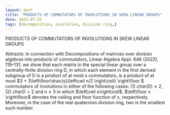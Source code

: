 ```yaml
---
layout: post
title: "PRODUCTS OF COMMUTATORS OF INVOLUTIONS IN SKEW LINEAR GROUPS"
date: 2023-07-25
tags: [decomposition, involution, division ring,]
---
```


PRODUCTS OF COMMUTATORS OF INVOLUTIONS IN SKEW LINEAR GROUPS

Abtracts: In connection with Decompositions of matrices over division algebras into products of commutators, Linear Algebra Appl. 646 (2022), 119–131. we show that each matrix in the special linear group over a centrally-finite division ring D, in which each element in the first derived subgroup of D is a product of at most s commutators, is a product of at most $3 + 3\left\floor\drac{s}{left\ceil n/2 \right\ceil} \right\floor $ commutators of involutions in either of the following cases:
(1) $char(D) \neq 2$,
(2) $charD = 2$ and $n \geq  3$
in which $\left\ceil x\right\ceil$, $\left\floor x \right\floor$ denotes the ceiling and floor function of x, respectively. Moreover, in the case of the real quaternion division ring, two is the smallest such number.


